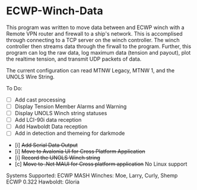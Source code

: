 # ECWP-Winch-Data
This program was written to move data between and ECWP winch with a Remote VPN router and firewall to a ship's network. This is accomplised through connecting to a TCP server on the winch controller. The winch controller then streams data through the firwall to the program. Further, this program can log the raw data, log maximum data (tension and payout),  plot the realtime tension, and transmit UDP packets of data.

The current configuration can read MTNW Legacy, MTNW 1, and the UNOLS Wire String.

To Do:
- [ ] Add cast processing
- [ ] Display Tension Member Alarms and Warning
- [ ] Display UNOLS Winch string statuses
- [ ] Add LCI-90i data reception
- [ ] Add Hawboldt Data reception
- [ ] Add in detection and themeing for darkmode
- [i] ~~Add Serial Data Output~~
- [i] ~~Move to Avalonia UI for Cross Platform Application~~
- [i] ~~Record the UNOLS Winch string~~
- [c] ~~Move to .Net MAUI for Cross platform application~~  No Linux support

Systems Supported:
ECWP MASH Winches: Moe, Larry, Curly, Shemp
ECWP 0.322 Hawboldt: Gloria
